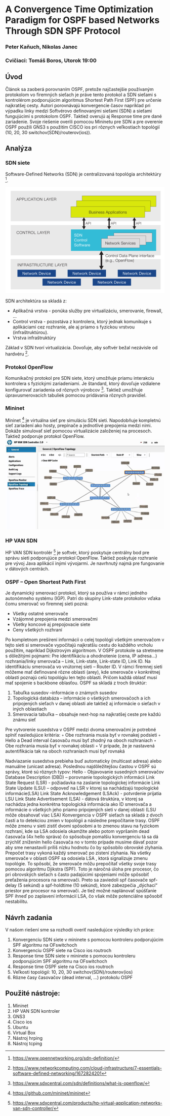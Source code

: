 # A Convergence Time Optimization Paradigm for OSPF based Networks Through SDN SPF Protocol
### Peter Kaňuch, Nikolas Janec
### Cvičiaci: Tomáš Boros, Utorok 19:00

## Úvod

Článok sa zaoberá porovnaním OSPF, pretože najčastejšie používaným protokolom vo firemných sieťach je  práve tento protokol a SDN sieťami s kontrolérom podporujúcim algoritmus Shortest Path First (SPF) pre určenie najkratšej cesty. Autori porovnávajú konvergencie časov napríklad pri výpadku linky medzi Softvérovo definovanými sieťami (SDN) a sieťami fungujúcimi s protokolom OSPF. Taktiež overujú aj Response time pre dané zariadenie. Svoje riešenie overili pomocou Mininetu pre SDN a pre overenie OSPF použili GNS3 s použitím CISCO ios pri rôznych veľkostiach topológií (10, 20, 30 switchov(SDN)/routerov(ios)).  

## Analýza

### SDN siete

Software-Defined Networks (SDN) je centralizovaná topológia architektúry [^4]. 

![SDN](https://github.com/aks-2017/semestralne-zadania-semestralne-zadanie-xkanuch-xjanec/blob/master/img/sdn-architecture.png "SDN architektúra")

SDN architektúra sa skladá z:
- Aplikačná vrstva - ponúka služby pre virtualizáciu, smerovanie, firewall, ...
- Control vrstva - pozostáva z kontrolera, ktorý jednak komunikuje s aplikáciami cez rozhranie, ale aj priamo s fyzickou vrstvou (infraštruktúrou).
- Vrstva infraštruktúry 

Základ v SDN tvorí virtualizácia. Dovoľuje, aby softvér bežal nezávisle od hardvéru [^5].

### Protokol OpenFlow

Komunikačný protokol pre SDN siete, ktorý umožňuje priamu interakciu kontrolera s fyzickými zariadeniami. Je štandard, ktorý dovoľuje vzdialene konfigurovať zariadenia od rôznych výrobcov [^3]. 
Taktiež umožňuje úpravusmerovacích tabuliek pomocou pridávania rôznych pravidiel. 

### Mininet

Mininet [^1] je virtuálna sieť pre simuláciu SDN sieti. Napodobňuje kompletnú sieť zariadení ako hosty, prepínače a jednotlivé prepojenia medzi nimi. 
Dokáže simulovať sieť pomocou virtualizácie založeniej na procesoch.
Taktiež podporuje protokol OpenFlow. 
![SDN](https://github.com/aks-2017/semestralne-zadania-semestralne-zadanie-xkanuch-xjanec/blob/master/img/HPVAN.jpg "HP VAN Controller")

### HP VAN SDN

HP VAN SDN kontrolér [^2] je softvér, ktorý poskytuje centrálny bod pre správu sieti podporujúce protokol OpenFlow. Taktiež poskytuje rozhranie pre vývoj Java aplikácií inými vývojarmi. Je navrhnutý najmä pre fungovanie v dátových centrách.

### OSPF – Open Shortest Path First

Je dynamický smerovací protokol, ktorý sa používa v rámci jedného autonómneho systému (IGP). Patrí do skupiny Link-state protokolov vďaka čomu smerovač vo firemnej sieti pozná:
-	Všetky ostatné smerovače
-	Vzájomné prepojenia medzi smerovačmi
-	Všetky koncové aj prepojovacie siete
-	Ceny všetkých rozhraní

Po kompletnom prešírení informácii o celej topológii všetkým smerovačom v tejto sieti si smerovače vypočítajú najkratšiu cestu do každého vrcholu použitím, napríklad Dijkstrovým algoritmom. 
V OSPF protokole sa stretneme s dôležitými pojmami:
Pre identifikáciu a ohodnotenie (cena, IP adresa...) rozhrania/linky smerovača – Link, Link-state, Link-state ID, Link ID. Na identifikáciu smerovača vo vnútornej sieti – Router ID. V rámci firemnej sieti môžeme mať definované rôzne oblasti (arey), kde smerovače v konkrétnej oblasti poznajú celú topológiu len tejto oblasti. Pričom každá oblasť musí mať spojenie s backbone  oblasťou. OSPF sa skladá z troch štruktúr:
1.	Tabuľka susedov –informácie o známych susedov
2.	Topologická databáza – informácie o všetkých smerovačoch a ich pripojených sieťach v danej oblasti ale taktiež aj informácie o sieťach v iných oblastiach
3.	Smerovacia tabuľka – obsahuje next-hop na najkratšej ceste pre každú známu sieť

Pre vytvorenie susedstva v OSPF medzi dvoma smerovačmi je potrebné splniť nasledujúce kritéria:
◦	Obe rozhrania musia byť v rovnakej podsieti
◦	Hello a Dead interval časovaču musí byť zhodný na oboch rozhraniach
◦	Obe rozhrania musia byť v rovnakej oblasti
◦	V prípade, že je nastavená autentifikácia tak na oboch rozhraniach musí byť rovnaká

Nadviazanie susedstva prebieha buď automaticky (multicast adresa) alebo manuálne (unicast adresa). Poslednou najdôležitejšou častou v OSPF sú správy, ktoré sú rôznych typov:
Hello - Objavovanie susedných smerovačov
 	Database Description (DBD) – porovnanie topologických informácii
 	Link State Request (LSR) - požiadavka na zaslanie topologickej informácie
 	Link State Update (LSU) – odpoveď na LSR v ktorej sa nachádzajú topologické informácie(LSA)
 	Link State Acknowledgement (LSAck) - potvrdenie prijatia LSU
 	Link State Advertisement (LSA) - dátová štruktúra, v ktorej sa nachádza jedna konkrétna topologická informácia ako ID smerovača a informácie o všetkých jeho priamo pripojených sieti v danej oblasti (LSU môže obsahovať viac LSA)
Konvergencia v OSPF sieťach sa skladá z dvoch častí a to detekciou zmien v topológii a následne prepočítanie trasy. OSPF môže zmenu v sieti zistiť dvomi spôsobmi a to zmenou stavu na fyzickom rozhraní, kde sa LSA odosiela okamžite alebo potom vypršaním dead časovača (4x hello správa) čo spôsobuje pomalšiu konvergenciu tá sa dá zrýchliť znížením hello časovača no v tomto prípade musíme dávať pozor aby sme nenastavili príliš nízku hodnotu čo by spôsobilo obrovské zlyhania.
Prepočet trasy vykoná každý smerovač po zistení zlyhania. Na všetky smerovače v oblasti OSPF sa odosiela LSA , ktorá signalizuje zmenu topológie. To spôsobí, že smerovače môžu prepočítať všetky svoje trasy pomocou algoritmu Djikstra (SPF). Toto je náročná úloha pre procesor, čo pri obrovských sieťach s často padajúcimi spojeniami môže spôsobiť preťaženia procesora na smerovači.  Preto sa zaviedoli spf časovače spf-delay (5 sekúnd) a spf-holdtime (10 sekúnd), ktoré zabezpečia „dýchací“ priestor pre procesor na smerovači. Je tiež možné naplánovať spúšťanie SPF ihneď po zaplavení informácií LSA, čo však môže potenciálne spôsobiť nestabilitu.


[^1]: https://github.com/mininet/mininet
[^2]: https://www.sdxcentral.com/products/hp-virtual-application-networks-van-sdn-controller/
[^3]: https://www.sdxcentral.com/sdn/definitions/what-is-openflow/
[^4]: https://www.opennetworking.org/sdn-definition/
[^5]: https://www.networkcomputing.com/cloud-infrastructure/7-essentials-software-defined-networking/1672824201

## Návrh zadania

V našom riešení sme sa rozhodli overiť nasledujúce výsledky ich práce:
1. Konvergenciu SDN siete v mininete s pomocou kontroleru podporujúcim SPF algoritmu na OFswitchoch
2. Konvergenciu OSPF siete na Cisco ios routroch
3. Response time SDN siete v mininete s pomocou kontroleru podporujúcim SPF algoritmu na OFswitchoch
4. Response time OSPF siete na Cisco ios routroch
5. Veľkosti topológií: 10, 20, 30 switchov(SDN)/routerov(ios)
6. Rôzne časy časovačov (dead interval, ...) protokolu OSPF 


## Použité nástroje:
1. Mininet
2. HP VAN SDN kontroler
3. GNS3
4. Cisco ios
5. Ubuntu  
6. Virtual Box
7. Nástroj hrping
8. Nástroj tcping 
